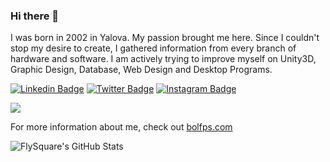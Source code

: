 <!--
**FlySquare/FlySquare** is a ✨ _special_ ✨ repository because its `README.md` (this file) appears on your GitHub profile. -->
### Hi there 👋


I was born in 2002 in Yalova. My passion brought me here. Since I couldn't stop my desire to create, I gathered information from every branch of hardware and software. I am actively trying to improve myself on Unity3D, Graphic Design, Database, Web Design and Desktop Programs. 

[![Linkedin Badge](https://img.shields.io/badge/flysquare-gray?style=for-the-badge&logo=linkedin)](https://www.linkedin.com/in/flysquare/)
[![Twitter Badge](https://img.shields.io/badge/flysquare0-gray?style=for-the-badge&logo=twitter)](https://twitter.com/flysquare0/)
[![Instagram Badge](https://img.shields.io/badge/fly.square-gray?style=for-the-badge&logo=instagram)](https://instagram.com/fly.square)

![](https://komarev.com/ghpvc/?username=flysquare&color=green)


For more information about me, check out [bolfps.com](https://bolfps.com)

![FlySquare's GitHub Stats](https://github-readme-stats.vercel.app/api?username=flysquare&show_icons=true)


